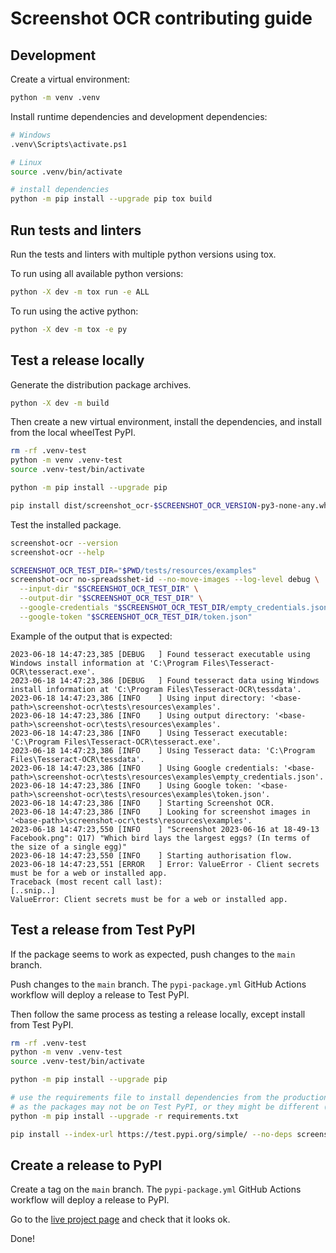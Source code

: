 # Screenshot OCR contributing guide

## Development

Create a virtual environment:

```bash
python -m venv .venv
```

Install runtime dependencies and development dependencies:

```bash
# Windows
.venv\Scripts\activate.ps1

# Linux
source .venv/bin/activate

# install dependencies
python -m pip install --upgrade pip tox build
```

## Run tests and linters

Run the tests and linters with multiple python versions using tox.

To run using all available python versions:

```bash
python -X dev -m tox run -e ALL
```

To run using the active python:

```bash
python -X dev -m tox -e py
```

## Test a release locally

Generate the distribution package archives.

```bash
python -X dev -m build
```

Then create a new virtual environment, install the dependencies, and install from the local wheelTest PyPI.

```bash
rm -rf .venv-test
python -m venv .venv-test
source .venv-test/bin/activate

python -m pip install --upgrade pip

pip install dist/screenshot_ocr-$SCREENSHOT_OCR_VERSION-py3-none-any.whl
```

Test the installed package.

```bash
screenshot-ocr --version
screenshot-ocr --help

SCREENSHOT_OCR_TEST_DIR="$PWD/tests/resources/examples"
screenshot-ocr no-spreadsshet-id --no-move-images --log-level debug \
  --input-dir "$SCREENSHOT_OCR_TEST_DIR" \
  --output-dir "$SCREENSHOT_OCR_TEST_DIR" \
  --google-credentials "$SCREENSHOT_OCR_TEST_DIR/empty_credentials.json" \
  --google-token "$SCREENSHOT_OCR_TEST_DIR/token.json"
```

Example of the output that is expected:

```text
2023-06-18 14:47:23,385 [DEBUG   ] Found tesseract executable using Windows install information at 'C:\Program Files\Tesseract-OCR\tesseract.exe'.
2023-06-18 14:47:23,386 [DEBUG   ] Found tesseract data using Windows install information at 'C:\Program Files\Tesseract-OCR\tessdata'.
2023-06-18 14:47:23,386 [INFO    ] Using input directory: '<base-path>\screenshot-ocr\tests\resources\examples'.
2023-06-18 14:47:23,386 [INFO    ] Using output directory: '<base-path>\screenshot-ocr\tests\resources\examples'.
2023-06-18 14:47:23,386 [INFO    ] Using Tesseract executable: 'C:\Program Files\Tesseract-OCR\tesseract.exe'.
2023-06-18 14:47:23,386 [INFO    ] Using Tesseract data: 'C:\Program Files\Tesseract-OCR\tessdata'.
2023-06-18 14:47:23,386 [INFO    ] Using Google credentials: '<base-path>\screenshot-ocr\tests\resources\examples\empty_credentials.json'.
2023-06-18 14:47:23,386 [INFO    ] Using Google token: '<base-path>\screenshot-ocr\tests\resources\examples\token.json'.
2023-06-18 14:47:23,386 [INFO    ] Starting Screenshot OCR.
2023-06-18 14:47:23,386 [INFO    ] Looking for screenshot images in '<base-path>\screenshot-ocr\tests\resources\examples'.
2023-06-18 14:47:23,550 [INFO    ] "Screenshot 2023-06-16 at 18-49-13 Facebook.png": Q17) "Which bird lays the largest eggs? (In terms of the size of a single egg)"
2023-06-18 14:47:23,550 [INFO    ] Starting authorisation flow.
2023-06-18 14:47:23,551 [ERROR   ] Error: ValueError - Client secrets must be for a web or installed app.
Traceback (most recent call last):
[..snip..]
ValueError: Client secrets must be for a web or installed app.
```

## Test a release from Test PyPI

If the package seems to work as expected, push changes to the `main` branch.

Push changes to the `main` branch.
The `pypi-package.yml` GitHub Actions workflow will deploy a release to Test PyPI.

Then follow the same process as testing a release locally, except install from Test PyPI.

```bash
rm -rf .venv-test
python -m venv .venv-test
source .venv-test/bin/activate

python -m pip install --upgrade pip

# use the requirements file to install dependencies from the production PyPI,
# as the packages may not be on Test PyPI, or they might be different (potentially malicious!) packages.
python -m pip install --upgrade -r requirements.txt

pip install --index-url https://test.pypi.org/simple/ --no-deps screenshot-ocr==$SCREENSHOT_OCR_VERSION
```

## Create a release to PyPI

Create a tag on the `main` branch.
The `pypi-package.yml` GitHub Actions workflow will deploy a release to PyPI.

Go to the [live project page](https://pypi.org/project/screenshot-ocr) and check that it looks ok.

Done!
